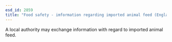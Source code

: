 ```yaml
---
esd_id: 2859
title: "Food safety - imformation regarding imported animal feed (England)"
---
```


A local authority may exchange information with regard to imported animal feed.

